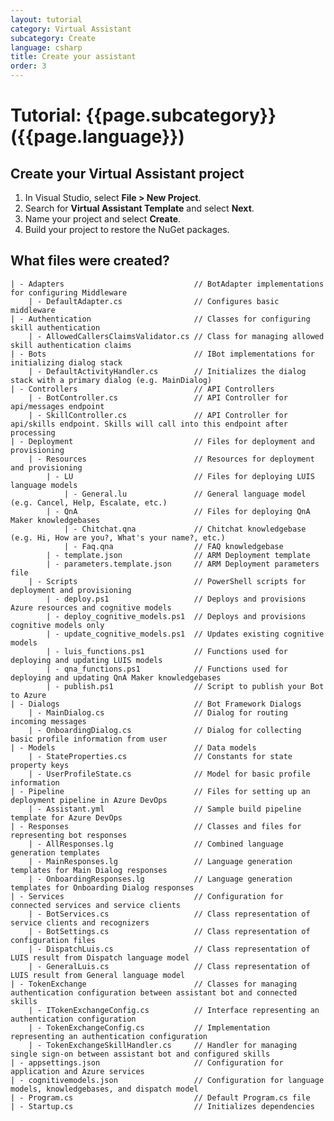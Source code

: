 ```yaml
---
layout: tutorial
category: Virtual Assistant
subcategory: Create
language: csharp
title: Create your assistant
order: 3
---
```


# Tutorial: {{page.subcategory}} ({{page.language}})

## Create your Virtual Assistant project

1. In Visual Studio, select **File > New Project**.
1. Search for **Virtual Assistant Template** and select **Next**.
1. Name your project and select **Create**.
1. Build your project to restore the NuGet packages.

## What files were created?
    | - Adapters                             // BotAdapter implementations for configuring Middleware
        | - DefaultAdapter.cs                // Configures basic middleware
    | - Authentication                       // Classes for configuring skill authentication
        | - AllowedCallersClaimsValidator.cs // Class for managing allowed skill authentication claims
    | - Bots                                 // IBot implementations for initializing dialog stack
        | - DefaultActivityHandler.cs        // Initializes the dialog stack with a primary dialog (e.g. MainDialog)
    | - Controllers                          // API Controllers
        | - BotController.cs                 // API Controller for api/messages endpoint
        | - SkillController.cs               // API Controller for api/skills endpoint. Skills will call into this endpoint after processing
    | - Deployment                           // Files for deployment and provisioning
        | - Resources                        // Resources for deployment and provisioning
            | - LU                           // Files for deploying LUIS language models
                | - General.lu               // General language model (e.g. Cancel, Help, Escalate, etc.)
            | - QnA                          // Files for deploying QnA Maker knowledgebases
                | - Chitchat.qna             // Chitchat knowledgebase (e.g. Hi, How are you?, What's your name?, etc.)
                | - Faq.qna                  // FAQ knowledgebase
            | - template.json                // ARM Deployment template
            | - parameters.template.json     // ARM Deployment parameters file
        | - Scripts                          // PowerShell scripts for deployment and provisioning
            | - deploy.ps1                   // Deploys and provisions Azure resources and cognitive models
            | - deploy_cognitive_models.ps1  // Deploys and provisions cognitive models only
            | - update_cognitive_models.ps1  // Updates existing cognitive models
            | - luis_functions.ps1           // Functions used for deploying and updating LUIS models
            | - qna_functions.ps1            // Functions used for deploying and updating QnA Maker knowledgebases
            | - publish.ps1                  // Script to publish your Bot to Azure
    | - Dialogs                              // Bot Framework Dialogs
        | - MainDialog.cs                    // Dialog for routing incoming messages
        | - OnboardingDialog.cs              // Dialog for collecting basic profile information from user
    | - Models                               // Data models
        | - StateProperties.cs               // Constants for state property keys
        | - UserProfileState.cs              // Model for basic profile information
    | - Pipeline                             // Files for setting up an deployment pipeline in Azure DevOps
        | - Assistant.yml                    // Sample build pipeline template for Azure DevOps
    | - Responses                            // Classes and files for representing bot responses
        | - AllResponses.lg                  // Combined language generation templates
        | - MainResponses.lg                 // Language generation templates for Main Dialog responses
        | - OnboardingResponses.lg           // Language generation templates for Onboarding Dialog responses 
    | - Services                             // Configuration for connected services and service clients
        | - BotServices.cs                   // Class representation of service clients and recognizers
        | - BotSettings.cs                   // Class representation of configuration files
        | - DispatchLuis.cs                  // Class representation of LUIS result from Dispatch language model
        | - GeneralLuis.cs                   // Class representation of LUIS result from General language model
    | - TokenExchange                        // Classes for managing authentication configuration between assistant bot and connected skills
        | - ITokenExchangeConfig.cs          // Interface representing an authentication configuration
        | - TokenExchangeConfig.cs           // Implementation representing an authentication configuration
        | - TokenExchangeSkillHandler.cs     // Handler for managing single sign-on between assistant bot and configured skills
    | - appsettings.json                     // Configuration for application and Azure services
    | - cognitivemodels.json                 // Configuration for language models, knowledgebases, and dispatch model
    | - Program.cs                           // Default Program.cs file
    | - Startup.cs                           // Initializes dependencies

